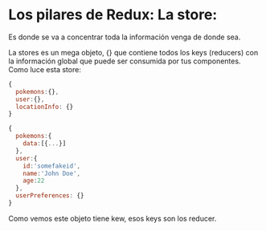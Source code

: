 # Los pilares de Redux: La store:

Es donde se va a concentrar toda la información venga de donde sea.

La stores es un mega objeto, {} que contiene todos los keys (reducers) con la información global que puede ser consumida por tus componentes. Como luce esta store:

```javascript
{
  pokemons:{},
  user:{},
  locationInfo: {}
}
```

```javascript
{
  pokemons:{
    data:[{...}]
  },
  user:{
    id:'somefakeid',
    name:'John Doe',
    age:22
  },
  userPreferences: {}
}
```

Como vemos este objeto tiene kew, esos keys son los reducer.

